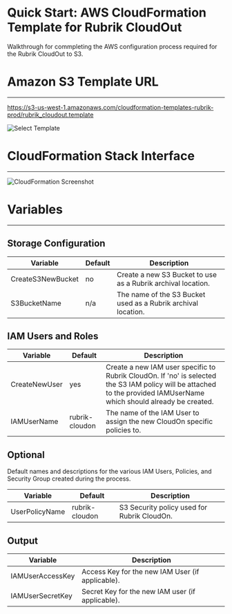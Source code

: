 # Quick Start: AWS CloudFormation Template for Rubrik CloudOut

Walkthrough for commpleting the AWS configuration process required for the Rubrik CloudOut to S3.

# Amazon S3 Template URL
------------------
[https://s3-us-west-1.amazonaws.com/cloudformation-templates-rubrik-prod/rubrik_cloudout.template
](https://s3-us-west-1.amazonaws.com/cloudformation-templates-rubrik-prod/rubrik_cloudout.template
)

![Select Template](https://user-images.githubusercontent.com/8610203/39970416-9d6bd71a-56b0-11e8-8a58-7832875180a8.png)

# CloudFormation Stack Interface
------------------

![CloudFormation Screenshot](https://user-images.githubusercontent.com/8610203/40571735-e047cbd6-6063-11e8-9f32-a2fad181862c.png)

# Variables
------------------

## Storage Configuration

| Variable  |  Default | Description  |
|---|---|---|
| CreateS3NewBucket | no | Create a new S3 Bucket to use as a Rubrik archival location.|
| S3BucketName | n/a |The name of the S3 Bucket used as a Rubrik archival location.|


## IAM Users and Roles

| Variable  |  Default | Description  |
|---|---|---|
| CreateNewUser | yes | Create a new IAM user specific to Rubrik CloudOn. If 'no' is selected the S3 IAM policy will be attached to the provided IAMUserName which should already be created. |
| IAMUserName | rubrik-cloudon | The name of the IAM User to assign the new CloudOn specific policies to. |


## Optional

Default names and descriptions for the various IAM Users, Policies, and Security Group created during the process.

| Variable  |  Default | Description  |
|---|---|---|
| UserPolicyName |rubrik-cloudon |S3 Security policy used for Rubrik CloudOn.|

Output
------------------

| Variable | Description |
|---|---|
| IAMUserAccessKey | Access Key for the new IAM User (if applicable).  |
| IAMUserSecretKey | Secret Key for the new IAM user (if applicable).  |


